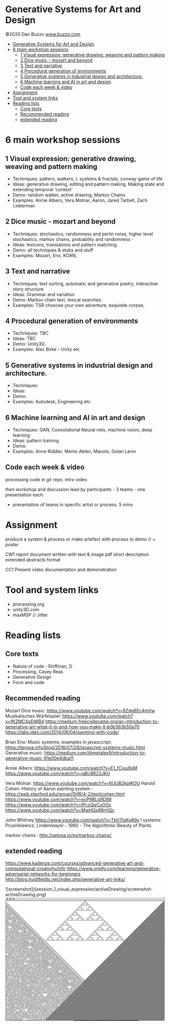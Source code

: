 # Generative Systems for Art and Design
©2020 Dan Buzzo
www.buzzo.com

- [Generative Systems for Art and Design](#generative-systems-for-art-and-design)
- [6 main workshop sessions](#6-main-workshop-sessions)
  - [1 Visual expression: generative drawing, weaving and pattern making](#1-visual-expression-generative-drawing-weaving-and-pattern-making)
  - [2 Dice music - mozart and beyond](#2-dice-music---mozart-and-beyond)
  - [3 Text and narrative](#3-text-and-narrative)
  - [4 Procedural generation of environments](#4-procedural-generation-of-environments)
  - [5 Generative systems in industrial design and architecture.](#5-generative-systems-in-industrial-design-and-architecture)
  - [6 Machine learning and AI in art and design](#6-machine-learning-and-ai-in-art-and-design)
  - [Code each week & video](#code-each-week--video)
- [Assignment](#assignment)
- [Tool and system links](#tool-and-system-links)
- [Reading lists](#reading-lists)
  - [Core texts](#core-texts)
  - [Recommended reading](#recommended-reading)
  - [extended reading](#extended-reading)
# 6 main workshop sessions

## 1 Visual expression: generative drawing, weaving and pattern making

* Techniques: pattern, walkers, L systems & fractals, conway game of life
* Ideas: generative drawing, editing and pattern making. Making state and extending temporal 'context'
* Demo: random walker, active drawing, Markov Chains
* Examples: Annie Albers, Vera Molnar, Aaron, Jared Tarbell, Zach Lieberman

## 2 Dice music - mozart and beyond

* Techniques: stochastics, randomness and perlin noise, higher level stochastics, markov chains, probability and randomness - 
* Ideas: lexicons, translations and pattern matching.
* Demo: all techniques & stubs and stuff
* Examples: Mozart, Eno, KOAN,

## 3 Text and narrative

* Techniques: text sorting, automatic and generative poetry, interactive story structure
* Ideas: Grammar and variation
* Demo: Markov chain text, lexical searches. 
* Examples: TSR chooose your own adventure, exquisite corpse, 

## 4 Procedural generation of environments

* Techniques: TBC
* Ideas: TBC
* Demo: Unity3D, 
* Examples: Alex Birke - Unity etc

## 5 Generative systems in industrial design and architecture. 

* Techniques:
* Ideas:
* Demo:
* Examples: Autodesk, Engineering etc

## 6 Machine learning and AI in art and design

* Techniques: GAN, Convolutional Neural nets, machine vision, deep learning
* Ideas:  pattern training
* Demo:
* Examples: Anne Riddler, Memo Akten, Manolo, Golan Levin

## Code each week & video 

processing code in git repo, intro video

then workshop and discussion lead by participants - 3 teams - one presentation each. 
 - presentation of teams in specific artist or process. 5 mins


# Assignment

produce a system & process or make artefact with process to demo // + poster

CW1 report document written with text & image pdf short description
extended abstracts format

CC1 Present video documentation and demonstration

# Tool and system links

* processing.org
* unity3D.com
* maxMSP // Jitter


# Reading lists

## Core texts

* Nature of code : Shiffman, D
* Processing. Casey Reas
* Generative Design
* Form and code

## Recommended reading

Mozart Dice music: https://www.youtube.com/watch?v=9Zdg6Ec4mVw
Musikalisches Würfelspiel: https://www.youtube.com/watch?v=fK2MCXpDWB4
https://medium.freecodecamp.org/an-introduction-to-generative-art-what-it-is-and-how-you-make-it-b0b363b50a70
https://labs.ideo.com/2014/06/04/painting-with-code/

Brian Eno: Music systems; examples in javasccript: https://teropa.info/blog/2016/07/28/javascript-systems-music.html
Generative music: https://medium.com/@metalex9/introduction-to-generative-music-91e00e4dba11

Annie Albers: https://www.youtube.com/watch?v=E1_fCjuu8sM
https://www.youtube.com/watch?v=jaBc8R22JKU

Vera Molnar: https://www.youtube.com/watch?v=6UUB2kplKOU
Harold Cohen: History of Aaron painting system : https://web.stanford.edu/group/SHR/4-2/text/cohen.html
https://www.youtube.com/watch?v=ecP9BLg9D88
https://www.youtube.com/watch?v=IPczQgCuOOc
https://www.youtube.com/watch?v=MwHQx9BrHQc

John Whitney https://www.youtube.com/watch?v=TbV7loKp69s
l systems: Prusinkiewicz, Lindenmayer - 1990 - The Algorithmic Beauty of Plants

markov chains : http://setosa.io/ev/markov-chains/

## extended reading

https://www.kadenze.com/courses/advanced-generative-art-and-computational-creativity/info
https://www.oreilly.com/learning/generative-adversarial-networks-for-beginners
http://blog.hvidtfeldts.net/index.php/generative-art-links/


![screenshot]((session_1_visual_expression/activeDrawing/screenshot-activeDrawing.png)
![screenshot](session_1_visual_expression/cellularAutomata/screenshot-CA3.png)
